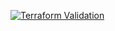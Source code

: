 
[![Terraform Validation](https://github.com/HappyPathway/terraform-env-var/actions/workflows/terraform.yaml/badge.svg)](https://github.com/HappyPathway/terraform-env-var/actions/workflows/terraform.yaml)
